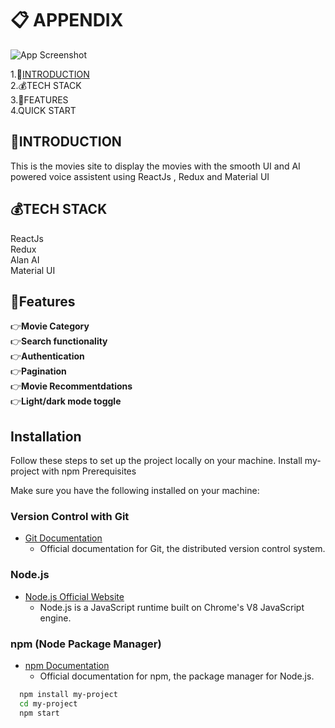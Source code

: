 # 📋 APPENDIX

![App Screenshot](https://via.placeholder.com/468x300?text=App+Screenshot+Here)

1.🌲[INTRODUCTION](#introduction)\
2.💰TECH STACK\
3.🏦FEATURES\
4.QUICK START

## 🌲INTRODUCTION

This is the movies site to display the movies with the smooth UI and AI powered voice assistent using ReactJs , Redux and Material UI

## 💰TECH STACK

ReactJs\
Redux\
Alan AI\
Material UI

## 🏦Features

👉**Movie Category**\
👉**Search functionality**\
👉**Authentication**\
👉**Pagination**\
👉**Movie Recommentdations**\
👉**Light/dark mode toggle**

## Installation

Follow these steps to set up the project locally on your machine.
Install my-project with npm
Prerequisites

Make sure you have the following installed on your machine:

### Version Control with Git

- [Git Documentation](https://git-scm.com/doc)
  - Official documentation for Git, the distributed version control system.

### Node.js

- [Node.js Official Website](https://nodejs.org/)
  - Node.js is a JavaScript runtime built on Chrome's V8 JavaScript engine.

### npm (Node Package Manager)

- [npm Documentation](https://docs.npmjs.com/)
  - Official documentation for npm, the package manager for Node.js.

```bash
  npm install my-project
  cd my-project
  npm start
```
